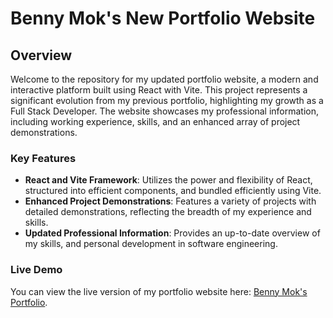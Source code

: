 # Benny Mok's New Portfolio Website

## Overview
Welcome to the repository for my updated portfolio website, a modern and interactive platform built using React with Vite. This project represents a significant evolution from my previous portfolio, highlighting my growth as a Full Stack Developer. The website showcases my professional information, including working experience, skills, and an enhanced array of project demonstrations.

### Key Features
- **React and Vite Framework**: Utilizes the power and flexibility of React, structured into efficient components, and bundled efficiently using Vite.
- **Enhanced Project Demonstrations**: Features a variety of projects with detailed demonstrations, reflecting the breadth of my experience and skills.
- **Updated Professional Information**: Provides an up-to-date overview of my skills, and personal development in software engineering.

### Live Demo
You can view the live version of my portfolio website here: [Benny Mok's Portfolio](https://bennymok-react-portfolio.netlify.app/).



